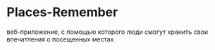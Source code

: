 # Places-Remember
веб-приложение, с помощью которого люди смогут хранить свои впечатления о посещенных местах

